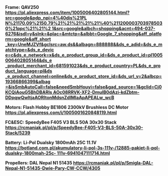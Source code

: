 ﻿**Frame: QAV250 [https://pl.aliexpress.com/item/1005006402805144.html?src=google&pdp_npi=4%40dis%21PL N%21170.09%2150.79%21%21%21%21%21%40%2112000037039785030%21ppc%21%21%2 1&src=google&albch=shopping&acnt=494-037- 6276&isdl=y&slnk=&plac=&mtctp=&albbt=Google_7_shopping&aff_platform=google&aff_short _key=UneMJZVf&gclsrc=aw.ds&&albagn=888888&&ds_e_adid=&ds_e_matchtype=&ds_e_devic e=c&ds_e_network=x&ds_e_product_group_id=&ds_e_product_id=pl1005006402805144&ds_e _product_merchant_id=681591023&ds_e_product_country=PL&ds_e_product_language=pl&ds _e_product_channel=online&ds_e_product_store_id=&ds_url_v=2&albcp=19366866399&albag =&isSmbAutoCall=false&needSmbHouyi=false&gad_source=1&gclid=Cj0KCQiAouG5BhDBARIs AOc08RRVK-XF2-DmuIB0dAzi-kdZbtm-DDpqwQwltjaAORltonMdsnZdIMIaApAPEALw_wcB](https://pl.aliexpress.com/item/1005006402805144.html?src=google&pdp_npi=4%40dis%21PLN%21170.09%2150.79%21%21%21%21%21%40%2112000037039785030%21ppc%21%21%21&src=google&albch=shopping&acnt=494-037-6276&isdl=y&slnk=&plac=&mtctp=&albbt=Google_7_shopping&aff_platform=google&aff_short_key=UneMJZVf&gclsrc=aw.ds&&albagn=888888&&ds_e_adid=&ds_e_matchtype=&ds_e_device=c&ds_e_network=x&ds_e_product_group_id=&ds_e_product_id=pl1005006402805144&ds_e_product_merchant_id=681591023&ds_e_product_country=PL&ds_e_product_language=pl&ds_e_product_channel=online&ds_e_product_store_id=&ds_url_v=2&albcp=19366866399&albag=&isSmbAutoCall=false&needSmbHouyi=false&gad_source=1&gclid=Cj0KCQiAouG5BhDBARIsAOc08RRVK-XF2-DmuIB0dAzi-kdZbtm-DDpqwQwltjaAORltonMdsnZdIMIaApAPEALw_wcB)** 

**Motors: Flash Hobby BE1806 2300kV Brushless DC Motor <https://pl.aliexpress.com/i/1005001620848119.html>**

**FC&ESC: SpeedyBee F405 V3 BLS 50A 30x30 Stack [https://rcmaniak.pl/pl/p/SpeedyBee-F405-V3-BLS-50A-30x30-Stack/5239 ](https://rcmaniak.pl/pl/p/SpeedyBee-F405-V3-BLS-50A-30x30-Stack/5239)**

**Battery: Li-Pol Dualsky 1800mAh 25C 11.1V [https://botland.com.pl/akumulatory-li-pol-3s-111v-/12885-pakiet-li-pol-dualsky-1800mah-25c- 111v-6941047111714.html ](https://botland.com.pl/akumulatory-li-pol-3s-111v-/12885-pakiet-li-pol-dualsky-1800mah-25c-111v-6941047111714.html)**

**Propellers: DAL Nepal N1 51435 [https://rcmaniak.pl/pl/p/Smigla-DAL-Nepal-N1-51435-Dwie-Pary-CW-CCW/4305  ](https://rcmaniak.pl/pl/p/Smigla-DAL-Nepal-N1-51435-Dwie-Pary-CW-CCW/4305)**
